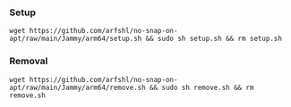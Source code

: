 ### Setup
    wget https://github.com/arfshl/no-snap-on-apt/raw/main/Jammy/arm64/setup.sh && sudo sh setup.sh && rm setup.sh
### Removal
    wget https://github.com/arfshl/no-snap-on-apt/raw/main/Jammy/arm64/remove.sh && sudo sh remove.sh && rm remove.sh
